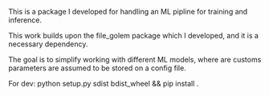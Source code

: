This is a package I developed for handling an ML pipline for training and inference. 

This work builds upon the file_golem package which I developed, and it is a necessary dependency.

The goal is to simplify working with different ML models, where are customs parameters are assumed to be stored on a config file. 

For dev: python setup.py sdist bdist_wheel && pip install .